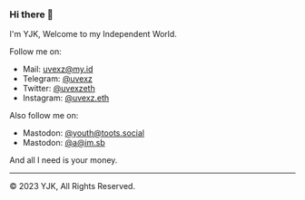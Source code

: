 ### Hi there 👋

I'm YJK, Welcome to my Independent World.

Follow me on:

- Mail: [uvexz@my.id](mailto:uvexz@my.id)
- Telegram: [@uvexz](https://t.me/uvexz)
- Twitter: [@uvexzeth](https://twitter.com/uvexzeth)
- Instagram: [@uvexz.eth](https://instagram.com/uvexz.eth)

Also follow me on:

- Mastodon: [@youth@toots.social](https://toots.social/@youth)
- Mastodon: [@a@im.sb](https://imsb.app/@a)

And all I need is your money.

---

©️ 2023 YJK, All Rights Reserved.
